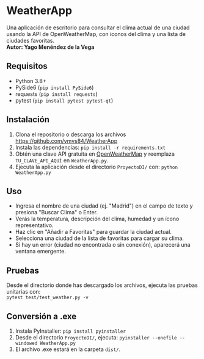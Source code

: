 # WeatherApp
Una aplicación de escritorio para consultar el clima actual de una ciudad usando la API de OpenWeatherMap, con íconos del clima y una lista de ciudades favoritas.  
**Autor: Yago Menéndez de la Vega**

## Requisitos
- Python 3.8+
- PySide6 (`pip install PySide6`)
- requests (`pip install requests`)
- pytest (`pip install pytest pytest-qt`)

## Instalación
1. Clona el repositorio o descarga los archivos https://github.com/ymvs84/WeatherApp
2. Instala las dependencias: `pip install -r requirements.txt`
3. Obtén una clave API gratuita en [OpenWeatherMap](https://openweathermap.org/) y reemplaza `TU_CLAVE_API_AQUÍ` en `WeatherApp.py`.
4. Ejecuta la aplicación desde el directorio `ProyectoDI/` con: `python WeatherApp.py`

## Uso
- Ingresa el nombre de una ciudad (ej. "Madrid") en el campo de texto y presiona "Buscar Clima" o Enter.
- Verás la temperatura, descripción del clima, humedad y un ícono representativo.
- Haz clic en "Añadir a Favoritas" para guardar la ciudad actual.
- Selecciona una ciudad de la lista de favoritas para cargar su clima.
- Si hay un error (ciudad no encontrada o sin conexión), aparecerá una ventana emergente.

## Pruebas
Desde el directorio donde has descargado los archivos, ejecuta las pruebas unitarias con:  
`pytest test/test_weather.py -v`

## Conversión a .exe
1. Instala PyInstaller: `pip install pyinstaller`
2. Desde el directorio `ProyectoDI/`, ejecuta: `pyinstaller --onefile --windowed WeatherApp.py`
3. El archivo .exe estará en la carpeta `dist/`.
